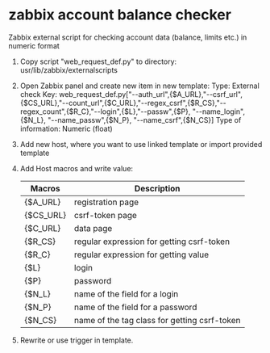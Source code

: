 # zabbix account balance checker
Zabbix external script for checking account data (balance, limits etc.) in numeric format

1. Copy script "web_request_def.py" to directory: usr/lib/zabbix/externalscripts

2. Open Zabbix panel and create new item in new template:
    Type: External check
    Key: web_request_def.py["--auth_url",{$A_URL},"--csrf_url",{$CS_URL},"--count_url",{$C_URL},"--regex_csrf",{$R_CS},"--regex_count",{$R_C},"--login",{$L},"--passw",{$P}, "--name_login",{$N_L}, "--name_passw",{$N_P}, "--name_csrf",{$N_CS}]
    Type of information: Numeric (float)

3. Add new host, where you want to use linked template or import provided template

4. Add Host macros and write value:

    |Macros|Description|
    |------|-----------|
    |{$A_URL} | registration page |
    |{$CS_URL} | csrf-token page |
    |{$C_URL} | data page |
    |{$R_CS} | regular expression for getting csrf-token |
    |{$R_C} | regular expression for getting value |
    |{$L} | login |
    |{$P} | password |
    |{$N_L} | name of the field for a login |
    |{$N_P}| name of the field for a password |
    |{$N_CS} | name of the tag class for getting csrf-token |

5. Rewrite or use trigger in template. 